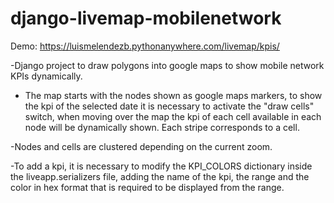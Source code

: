 # django-livemap-mobilenetwork

Demo:
https://luismelendezb.pythonanywhere.com/livemap/kpis/


-Django project to draw polygons into google maps to show mobile network KPIs dynamically.

- The map starts with the nodes shown as google maps markers, to show the kpi of the selected date it is necessary to activate the "draw cells" switch, when moving over the map the kpi of each cell available in each node will be dynamically shown. Each stripe corresponds to a cell.

-Nodes and cells are clustered depending on the current zoom.

-To add a kpi, it is necessary to modify the KPI_COLORS dictionary inside the liveapp.serializers file, adding the name of the kpi, the range and the color in hex format that is required to be displayed from the range.

